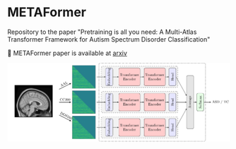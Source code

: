 # METAFormer
Repository to the paper "Pretraining is all you need: A Multi-Atlas Transformer Framework for Autism Spectrum Disorder Classification"

:pushpin: METAFormer paper is available at [arxiv]()

![METAFormer](assets/metaformer_arch.png)
